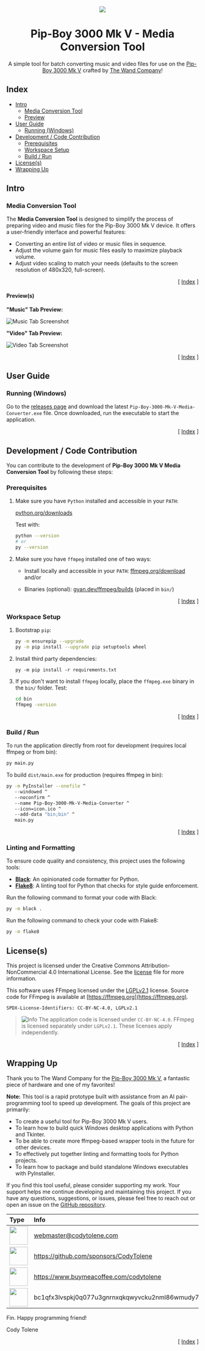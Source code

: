 <div align="center">
  <img align="center" src=".github/images/tool.png" />
  <h1 align="center">Pip-Boy 3000 Mk V - Media Conversion Tool</h1>
  <p align="center">
    A simple tool for batch converting music and video files for use on the
    <a href="https://www.thewandcompany.com/fallout-pip-boy/">Pip-Boy 3000 Mk V</a>
    crafted by <a href="https://www.thewandcompany.com/">The Wand Company</a>!
  </p>
</div>

<!---------------------------------------------------------------------------->
<!---------------------------------------------------------------------------->
<!---------------------------------------------------------------------------->

## Index <a name="index"></a>

- [Intro](#intro)
  - [Media Conversion Tool](#tool)
  - [Preview](#preview)
- [User Guide](#user-guide)
  - [Running (Windows)](#running-windows)
- [Development / Code Contribution](#local-development)
  - [Prerequisites](#prerequisites)
  - [Workspace Setup](#workspace-setup)
  - [Build / Run](#build-run)
- [License(s)](#licenses)
- [Wrapping Up](#wrapping-up)

<!---------------------------------------------------------------------------->
<!---------------------------------------------------------------------------->
<!---------------------------------------------------------------------------->

## Intro

### **Media Conversion Tool** <a name="tool"></a>

The **Media Conversion Tool** is designed to simplify the process of preparing
video and music files for the Pip-Boy 3000 Mk V device. It offers a user-friendly
interface and powerful features:

- Converting an entire list of video or music files in sequence.
- Adjust the volume gain for music files easily to maximize playback volume.
- Adjust video scaling to match your needs (defaults to the screen resolution of
  480x320, full-screen).

<p align="right">[ <a href="#index">Index</a> ]</p>

<!---------------------------------------------------------------------------->
<!---------------------------------------------------------------------------->
<!---------------------------------------------------------------------------->

#### Preview(s) <a name="preview"></a>

**"Music" Tab Preview:**

![Music Tab Screenshot][img-screenshot-01]

**"Video" Tab Preview:**

![Video Tab Screenshot][img-screenshot-02]

<p align="right">[ <a href="#index">Index</a> ]</p>

<!---------------------------------------------------------------------------->
<!---------------------------------------------------------------------------->
<!---------------------------------------------------------------------------->

## User Guide <a name="user-guide"></a>

### Running (Windows) <a name="running-windows"></a>

Go to the [releases page][url-releases] and download the latest
`Pip-Boy-3000-Mk-V-Media-Converter.exe` file. Once downloaded, run the executable
to start the application.

<p align="right">[ <a href="#index">Index</a> ]</p>

<!---------------------------------------------------------------------------->
<!---------------------------------------------------------------------------->
<!---------------------------------------------------------------------------->

## Development / Code Contribution <a name="local-development"></a>

You can contribute to the development of **Pip-Boy 3000 Mk V Media Conversion Tool** by
following these steps:

### Prerequisites <a name="prerequisites"></a>

1. Make sure you have `Python` installed and accessible in your `PATH`:

   [python.org/downloads](https://www.python.org/downloads/)

   Test with:

   ```bash
   python --version
   # or
   py --version
   ```

2. Make sure you have `ffmpeg` installed one of two ways:

   - Install locally and accessible in your `PATH`: [ffmpeg.org/download](https://www.ffmpeg.org/download.html) and/or

   - Binaries (optional): [gyan.dev/ffmpeg/builds](https://www.gyan.dev/ffmpeg/builds/) (placed in `bin/`)

<p align="right">[ <a href="#index">Index</a> ]</p>

<!---------------------------------------------------------------------------->
<!---------------------------------------------------------------------------->
<!---------------------------------------------------------------------------->

### Workspace Setup <a name="workspace-setup"></a>

1. Bootstrap `pip`:

   ```bash
   py -m ensurepip --upgrade
   py -m pip install --upgrade pip setuptools wheel
   ```

2. Install third party dependencies:

   ```base
   py -m pip install -r requirements.txt
   ```

3. If you don't want to install `ffmpeg` locally, place the `ffmpeg.exe` binary in the `bin/` folder. Test:

   ```bash
   cd bin
   ffmpeg -version
   ```

<p align="right">[ <a href="#index">Index</a> ]</p>

<!---------------------------------------------------------------------------->
<!---------------------------------------------------------------------------->
<!---------------------------------------------------------------------------->

### Build / Run <a name="build-run"></a>

To run the application directly from root for development (requires local ffmpeg or from bin):

   ```bash
   py main.py
   ```

To build `dist/main.exe` for production (requires ffmpeg in bin):

   ```bash
   py -m PyInstaller --onefile ^
      --windowed ^
      --noconfirm ^
      --name Pip-Boy-3000-Mk-V-Media-Converter ^
      --icon=icon.ico ^
      --add-data "bin;bin" ^
      main.py
   ```

<p align="right">[ <a href="#index">Index</a> ]</p>

<!---------------------------------------------------------------------------->
<!---------------------------------------------------------------------------->
<!---------------------------------------------------------------------------->

### Linting and Formatting

To ensure code quality and consistency, this project uses the following tools:

- **[Black](https://black.readthedocs.io/en/stable/)**: An opinionated code formatter for Python.
- **[Flake8](https://flake8.pycqa.org/en/latest/)**: A linting tool for Python that checks for style guide enforcement.

Run the following command to format your code with Black:

```bash
py -m black .
```

Run the following command to check your code with Flake8:

```bash
py -m flake8
```

## License(s) <a name="licenses"></a>

This project is licensed under the Creative Commons Attribution-NonCommercial
4.0 International License. See the [license][url-license] file for more
information.

This software uses FFmpeg licensed under the [LGPLv2.1][url-license-lgpl] license. Source code for FFmpeg is available at [https://ffmpeg.org](https://ffmpeg.org).

`SPDX-License-Identifiers: CC-BY-NC-4.0, LGPLv2.1`

> ![Info][img-info] The application code is licensed under `CC-BY-NC-4.0`. FFmpeg is licensed separately under `LGPLv2.1`. These licenses apply independently.

<p align="right">[ <a href="#index">Index</a> ]</p>

<!---------------------------------------------------------------------------->
<!---------------------------------------------------------------------------->
<!---------------------------------------------------------------------------->

## Wrapping Up <a name="wrapping-up"></a>

Thank you to The Wand Company for the [Pip-Boy 3000 Mk V](https://www.thewandcompany.com/fallout-pip-boy/), a fantastic piece of hardware and one of my favorites!

**Note:** This tool is a rapid prototype built with assistance from an AI pair-programming tool to speed up development. The goals of this project are primarily:

- To create a useful tool for Pip-Boy 3000 Mk V users.
- To learn how to build quick Windows desktop applications with Python and Tkinter.
- To be able to create more ffmpeg-based wrapper tools in the future for other devices.
- To effectively put together linting and formatting tools for Python projects.
- To learn how to package and build standalone Windows executables with PyInstaller.

If you find this tool useful, please consider supporting my work. Your support helps me continue developing and maintaining this project. If you have any questions, suggestions, or issues, please feel free to reach out or open an issue on the [GitHub repository][url-new-issue].

| Type                                                                      | Info                                                           |
| :------------------------------------------------------------------------ | :------------------------------------------------------------- |
| <img width="48" src=".github/images/ng-icons/email.svg" />                | webmaster@codytolene.com                                       |
| <img width="48" src=".github/images/simple-icons/github.svg" />           | https://github.com/sponsors/CodyTolene                         |
| <img width="48" src=".github/images/simple-icons/buymeacoffee.svg" />     | https://www.buymeacoffee.com/codytolene                        |
| <img width="48" src=".github/images/simple-icons/bitcoin-btc-logo.svg" /> | bc1qfx3lvspkj0q077u3gnrnxqkqwyvcku2nml86wmudy7yf2u8edmqq0a5vnt |

Fin. Happy programming friend!

Cody Tolene

<p align="right">[ <a href="#index">Index</a> ]</p>

<!---------------------------------------------------------------------------->
<!---------------------------------------------------------------------------->
<!---------------------------------------------------------------------------->

<!-- IMAGE REFERENCES -->

[img-info]: .github/images/ng-icons/info.svg
[img-screenshot-01]: .github/images/screenshots/screen_01.png
[img-screenshot-02]: .github/images/screenshots/screen_02.png
[img-warn]: .github/images/ng-icons/warn.svg

<!-- LINK REFERENCES -->

[url-license-lgpl]: /LICENSE-LGPL.md
[url-license]: /LICENSE.md
[url-new-issue]: https://github.com/CodyTolene/pip-boy-3000-mk-v-media-converter/issues
[url-releases]: https://github.com/CodyTolene/pip-boy-3000-mk-v-media-converter/releases
